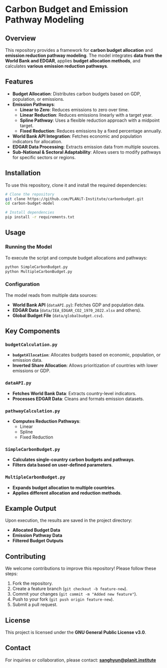 # Carbon Budget and Emission Pathway Modeling

## Overview
This repository provides a framework for **carbon budget allocation** and **emission reduction pathway modeling**. The model integrates **data from the World Bank and EDGAR**, applies **budget allocation methods**, and calculates **various emission reduction pathways**.

## Features
- **Budget Allocation**: Distributes carbon budgets based on GDP, population, or emissions.
- **Emission Pathways**:
  - **Linear to Zero**: Reduces emissions to zero over time.
  - **Linear Reduction**: Reduces emissions linearly with a target year.
  - **Spline Pathway**: Uses a flexible reduction approach with a midpoint target.
  - **Fixed Reduction**: Reduces emissions by a fixed percentage annually.
- **World Bank API Integration**: Fetches economic and population indicators for allocation.
- **EDGAR Data Processing**: Extracts emission data from multiple sources.
- **Sub-National & Sectoral Adaptability**: Allows users to modify pathways for specific sectors or regions.

## Installation
To use this repository, clone it and install the required dependencies:

```sh
# Clone the repository
git clone https://github.com/PLANiT-Institute/carbonbudget.git
cd carbon-budget-model

# Install dependencies
pip install -r requirements.txt
```

## Usage

### Running the Model
To execute the script and compute budget allocations and pathways:

```sh
python SimpleCarbonBudget.py
python MultipleCarbonBudget.py
```

### Configuration
The model reads from multiple data sources:
- **World Bank API** (`dataAPI.py`): Fetches GDP and population data.
- **EDGAR Data** (`data/IEA_EDGAR_CO2_1970_2022.xlsx` and others).
- **Global Budget File** (`data/globalbudget.csv`).

## Key Components

### `budgetCalculation.py`
- **`budgetAllocation`**: Allocates budgets based on economic, population, or emission data.
- **Inverted Share Allocation**: Allows prioritization of countries with lower emissions or GDP.

### `dataAPI.py`
- **Fetches World Bank Data**: Extracts country-level indicators.
- **Processes EDGAR Data**: Cleans and formats emission datasets.

### `pathwayCalculation.py`
- **Computes Reduction Pathways**:
  - Linear
  - Spline
  - Fixed Reduction

### `SimpleCarbonBudget.py`
- **Calculates single-country carbon budgets and pathways**.
- **Filters data based on user-defined parameters**.

### `MultipleCarbonBudget.py`
- **Expands budget allocation to multiple countries**.
- **Applies different allocation and reduction methods**.

## Example Output
Upon execution, the results are saved in the project directory:
- **Allocated Budget Data**
- **Emission Pathway Data**
- **Filtered Budget Outputs**

## Contributing
We welcome contributions to improve this repository! Please follow these steps:
1. Fork the repository.
2. Create a feature branch (`git checkout -b feature-new`).
3. Commit your changes (`git commit -m "Added new feature"`).
4. Push to your fork (`git push origin feature-new`).
5. Submit a pull request.

## License
This project is licensed under the **GNU General Public License v3.0**.

## Contact
For inquiries or collaboration, please contact: **[sanghyun@planit.institute](mailto:sanghyun@planit.institute)**
